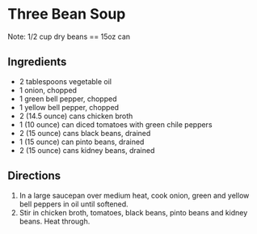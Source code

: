 # Three Bean Soup

Note: 1/2 cup dry beans == 15oz can

## Ingredients

- 2 tablespoons vegetable oil
- 1 onion, chopped
- 1 green bell pepper, chopped
- 1 yellow bell pepper, chopped
- 2 (14.5 ounce) cans chicken broth
- 1 (10 ounce) can diced tomatoes with green chile peppers
- 2 (15 ounce) cans black beans, drained
- 1 (15 ounce) can pinto beans, drained
- 2 (15 ounce) cans kidney beans, drained

## Directions

1. In a large saucepan over medium heat, cook onion, green and yellow bell peppers in oil until softened.
2. Stir in chicken broth, tomatoes, black beans, pinto beans and kidney beans. Heat through.

